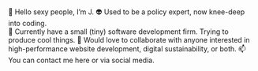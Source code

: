 👋 Hello sexy people, I’m J.
👽 Used to be a policy expert, now knee-deep into coding.  
🌱 Currently have a small (tiny) software development firm. Trying to produce cool things.
💞️ Would love to collaborate with anyone interested in high-performance website development, digital sustainability, or both.
📫 You can contact me here or via social media.

<!---
jbolns/jbolns is a ✨ special ✨ repository because its `README.md` (this file) appears on your GitHub profile.
You can click the Preview link to take a look at your changes.
--->
